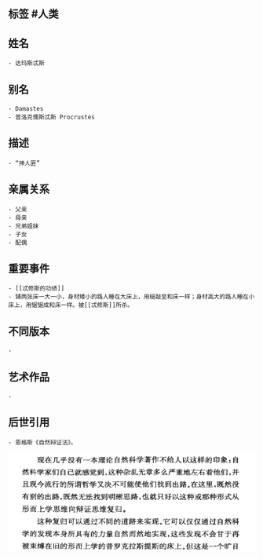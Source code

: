 ## 标签  #人类
## 姓名
	- 达玛斯忒斯
## 别名
	- Damastes
	- 普洛克儒斯忒斯 Procrustes
## 描述
	- “抻人匪”
## 亲属关系
	- 父亲
	- 母亲
	- 兄弟姐妹
	- 子女
	- 配偶
## 重要事件
	- [[忒修斯的功绩]]
	- 铺两张床一大一小，身材矮小的路人睡在大床上，用槌敲至和床一样；身材高大的路人睡在小床上，用锯锯成和床一样。被[[忒修斯]]所杀。
## 不同版本
	-
## 艺术作品
	-
## 后世引用
	- 恩格斯《自然辩证法》。
 ![](../assets/恩格斯-《自然辩证法》P30.png)
